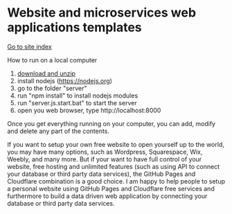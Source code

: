 # Website and microservices web applications templates

[Go to site index](https://projects.vmiis.com/sites/)
  
How to run on a local computer
1. [download and unzip](https://github.com/vmiis/projects/archive/master.zip)
2. install nodejs (https://nodejs.org)
3. go to the folder "server"
4. run "npm install" to install nodejs modules
5. run "server.js.start.bat" to start the server
6. open you web browser, type http://localhost:8000 


Once you get everything running on your computer, you can add, modify and delete any part of the contents.
<br/>


If you want to setup your own free website to open yourself up to the world, 
you may have many options, such as Wordpress, Squarespace, Wix, Weebly, 
and many more. But if your want to have full control of your website, 
free hosting and unlimited features (such as using API to connect your 
database or third party data services), the GitHub Pages and Cloudflare 
combination is a good choice. I am happy to help people to setup a personal 
website using GitHub Pages and Cloudflare free services and furthermore 
to build a data driven web application by connecting your database or 
third party data services.
